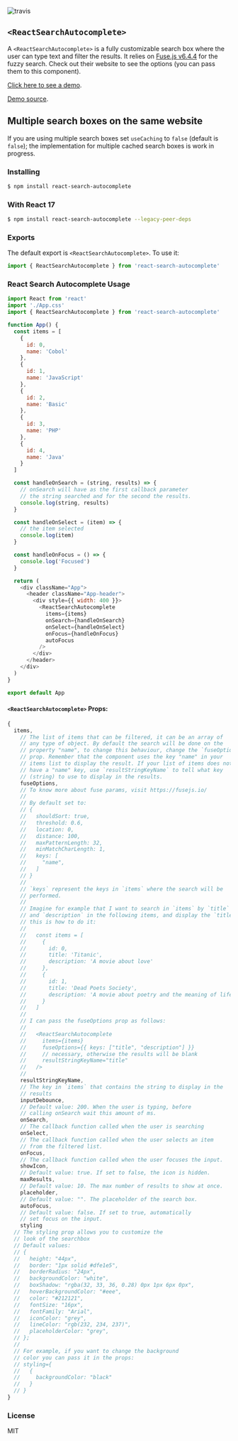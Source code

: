 ![travis](https://travis-ci.com/sickdyd/react-search-autocomplete.svg?branch=master)

## `<ReactSearchAutocomplete>`

A `<ReactSearchAutocomplete>` is a fully customizable search box where the user can type text and filter the results. It relies on [Fuse.js v6.4.4](https://fusejs.io/) for the fuzzy search. Check out their website to see the options (you can pass them to this component).

[Click here to see a demo](https://sickdyd.github.io/react-search-autocomplete/).

[Demo source](https://github.com/sickdyd/react-search-autocomplete/tree/demo).

## Multiple search boxes on the same website

If you are using multiple search boxes set `useCaching` to `false` (default is `false`); the implementation for multiple cached search boxes is work in progress.

### Installing

```bash
$ npm install react-search-autocomplete
```

### With React 17

```bash
$ npm install react-search-autocomplete --legacy-peer-deps
```

### Exports

The default export is `<ReactSearchAutocomplete>`.
To use it:

```js
import { ReactSearchAutocomplete } from 'react-search-autocomplete'
```

### React Search Autocomplete Usage

```js
import React from 'react'
import './App.css'
import { ReactSearchAutocomplete } from 'react-search-autocomplete'

function App() {
  const items = [
    {
      id: 0,
      name: 'Cobol'
    },
    {
      id: 1,
      name: 'JavaScript'
    },
    {
      id: 2,
      name: 'Basic'
    },
    {
      id: 3,
      name: 'PHP'
    },
    {
      id: 4,
      name: 'Java'
    }
  ]

  const handleOnSearch = (string, results) => {
    // onSearch will have as the first callback parameter
    // the string searched and for the second the results.
    console.log(string, results)
  }

  const handleOnSelect = (item) => {
    // the item selected
    console.log(item)
  }

  const handleOnFocus = () => {
    console.log('Focused')
  }

  return (
    <div className="App">
      <header className="App-header">
        <div style={{ width: 400 }}>
          <ReactSearchAutocomplete
            items={items}
            onSearch={handleOnSearch}
            onSelect={handleOnSelect}
            onFocus={handleOnFocus}
            autoFocus
          />
        </div>
      </header>
    </div>
  )
}

export default App
```

#### `<ReactSearchAutocomplete>` Props:

```js
{
  items,
    // The list of items that can be filtered, it can be an array of
    // any type of object. By default the search will be done on the
    // property "name", to change this behaviour, change the `fuseOptions`
    // prop. Remember that the component uses the key "name" in your
    // items list to display the result. If your list of items does not
    // have a "name" key, use `resultStringKeyName` to tell what key
    // (string) to use to display in the results.
    fuseOptions,
    // To know more about fuse params, visit https://fusejs.io/
    //
    // By default set to:
    // {
    //   shouldSort: true,
    //   threshold: 0.6,
    //   location: 0,
    //   distance: 100,
    //   maxPatternLength: 32,
    //   minMatchCharLength: 1,
    //   keys: [
    //     "name",
    //   ]
    // }
    //
    // `keys` represent the keys in `items` where the search will be
    // performed.
    //
    // Imagine for example that I want to search in `items` by `title`
    // and `description` in the following items, and display the `title`;
    // this is how to do it:
    //
    //   const items = [
    //     {
    //       id: 0,
    //       title: 'Titanic',
    //       description: 'A movie about love'
    //     },
    //     {
    //       id: 1,
    //       title: 'Dead Poets Society',
    //       description: 'A movie about poetry and the meaning of life'
    //     }
    //   ]
    //
    // I can pass the fuseOptions prop as follows:
    //
    //   <ReactSearchAutocomplete
    //     items={items}
    //     fuseOptions={{ keys: ["title", "description"] }}
    //     // necessary, otherwise the results will be blank
    //     resultStringKeyName="title"
    //   />
    //
    resultStringKeyName,
    // The key in `items` that contains the string to display in the
    // results
    inputDebounce,
    // Default value: 200. When the user is typing, before
    // calling onSearch wait this amount of ms.
    onSearch,
    // The callback function called when the user is searching
    onSelect,
    // The callback function called when the user selects an item
    // from the filtered list.
    onFocus,
    // The callback function called when the user focuses the input.
    showIcon,
    // Default value: true. If set to false, the icon is hidden.
    maxResults,
    // Default value: 10. The max number of results to show at once.
    placeholder,
    // Default value: "". The placeholder of the search box.
    autoFocus,
    // Default value: false. If set to true, automatically
    // set focus on the input.
    styling
  // The styling prop allows you to customize the
  // look of the searchbox
  // Default values:
  // {
  //   height: "44px",
  //   border: "1px solid #dfe1e5",
  //   borderRadius: "24px",
  //   backgroundColor: "white",
  //   boxShadow: "rgba(32, 33, 36, 0.28) 0px 1px 6px 0px",
  //   hoverBackgroundColor: "#eee",
  //   color: "#212121",
  //   fontSize: "16px",
  //   fontFamily: "Arial",
  //   iconColor: "grey",
  //   lineColor: "rgb(232, 234, 237)",
  //   placeholderColor: "grey",
  // };
  //
  // For example, if you want to change the background
  // color you can pass it in the props:
  // styling={
  //   {
  //     backgroundColor: "black"
  //   }
  // }
}
```

### License

MIT
